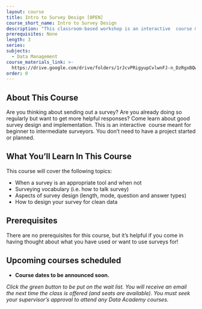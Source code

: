 ```yaml
---
layout: course
title: Intro to Survey Design [OPEN]
course_short_name: Intro to Survey Design
description: "This classroom-based workshop is an interactive  course meant for beginner to intermediate surveyors.\_It covers basic topics like: when should you survey, how to talk about surveys, and how to design a survey."
prerequisites: None
length: 3
series:
subjects:
  - Data Management
course_materials_link: >-
  https://drive.google.com/drive/folders/1rJcvPRigyupCvlwnFJ-n_DzRgxBQwzUX?usp=sharing
order: 0
---
```

## About This Course

Are you thinking about sending out a survey? Are you already doing so regularly but want to get more helpful responses? Come learn about good survey design and implementation. This is an interactive&nbsp; course meant for beginner to intermediate surveyors. You don’t need to have a project started or planned.

## What You’ll Learn In This Course

This course will cover the following topics:

* When a survey is an appropriate tool and when not
* Surveying vocabulary (i.e. how to talk survey)
* Aspects of survey design (length, mode, question and answer types)
* How to design your survey for clean data

## Prerequisites

There are no prerequisites for this course, but it’s helpful if you come in having thought about what you have used or want to use surveys for!

## Upcoming courses scheduled

* **Course dates to be announced soon.**

*Click the green button to be put on the wait list. You will receive an email the next time the class is offered (and seats are available). You must seek your supervisor’s approval to attend any Data Academy courses.*
